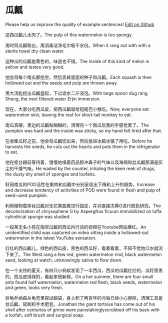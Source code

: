 # 瓜瓤

Please help us improve the quality of example sentences! [Edit on Github](https://github.com/jiyushe/jiyu-example-sentence-source/blob/main/chinese/guarang.md)

<p><span class="chinese">这西瓜瓤儿太肉了。</span><span class="english">The pulp of this watermelon is too spongy.</span></p>

<p><span class="chinese">用时将瓜瓤取出，用消毒洁净毛巾吸干水份。</span><span class="english">When it rang out with with a sterile towel dry clean water.</span></p>

<p><span class="chinese">这种瓜的瓜瓤是黄色的，味道也不错。</span><span class="english">The inside of this kind of melon is yellow and tastes very good.</span></p>

<p><span class="chinese">他会将每个南瓜都挖空，然后丢掉里面的种子和瓜瓤。</span><span class="english">Each squash is then hollowed out and the seeds and pulp are thrown away.</span></p>

<p><span class="chinese">用大汤匙挖出瓜瓤盛起，下过滤水二斤浸泡。</span><span class="english">With large spoon dug rang Sheng, the next filtered water Erjin immersion.</span></p>

<p><span class="chinese">现在，大家分吃西瓜皮，把西瓜瓤留给短尾巴小猴吃。</span><span class="english">Now, everyone eat watermelon skin, leaving the rest for short-tail monkey to eat.</span></p>

<p><span class="chinese">南瓜真硬，里边的瓜瓤粘糊糊的，清理完一个南瓜后我的手感觉累了。</span><span class="english">The pumpkin was hard and the inside was sticky, so my hand felt tired after that.</span></p>

<p><span class="chinese">在收集瓜籽之前，他会将瓜瓤切出来，然后放进冰箱冰镇了再吃。</span><span class="english">Before he harvests the seeds, he cuts out the hearts and puts them in the refrigerator to eat.</span></p>

<p><span class="chinese">他在柜台跟前等待着，慢慢地嗅着药品那冲鼻子的气味以及海绵和丝瓜瓤那满是灰尘的干燥气味。</span><span class="english">He waited by the counter, inhaling the keen reek of drugs, the dusty dry smell of sponges and loofahs.</span></p>

<p><span class="chinese">籽用南瓜的POD活性在果肉和瓜瓤中分别呈现出下降和上升的趋势。</span><span class="english">Increase and decrease tendency of activities of POD were found in flesh and pulp of seed-used pumpkin.</span></p>

<p><span class="chinese">利用植物载体丝瓜瓤对无花果曲霉进行固定，并对直接冻黄G进行脱色研究。</span><span class="english">The decolorization of chrysophene G by Aspergillus ficuum immobilized on luffa cylindrical sponge was studied.</span></p>

<p><span class="chinese">一段某无名小孩在掏空瓜瓤的西瓜内行动的视频在Youtube网站爆红。</span><span class="english">An unidentified child was captured on video sitting inside a hollowed-out watermelon in the latest YouTube sensation.</span></p>

<p><span class="chinese">红红的西瓜瓤儿，绿色的西瓜皮，黑色的西瓜籽，看着看着，不知不觉地口水就流下来了。</span><span class="english">The West rang a few red, green watermelon rind, black watermelon seed, looking at watch, unknowingly saliva to flow down.</span></p>

<p><span class="chinese">在一个炎热的夏天，有四只小蚂蚁发现了一半西瓜，西瓜的瓜瓤红红的，瓜籽黑黑的，西瓜皮绿绿的，看起来很新鲜。</span><span class="english">On a hot summer, there are four small ants found half watermelon, watermelon red flesh, black seeds, watermelon and green, looks very fresh.</span></p>

<p><span class="chinese">巨龟乔纳森从龟壳里探出脑袋，身上积了两百年的污垢已经小心擦除，清理工具是丝瓜瓤、软刷和手术肥皂。</span><span class="english">Jonathan the giant tortoise has come out of his shell after centuries of grime were painstakinglyscrubbed off his back with a loofah, soft brush and surgical soap.</span></p>

